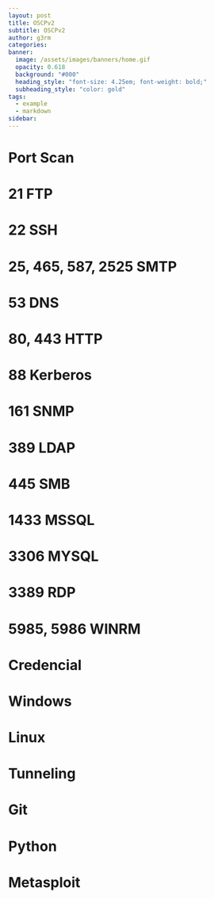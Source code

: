 ```yaml
---
layout: post
title: OSCPv2
subtitle: OSCPv2
author: g3rm
categories: 
banner:
  image: /assets/images/banners/home.gif
  opacity: 0.618
  background: "#000"
  heading_style: "font-size: 4.25em; font-weight: bold;"
  subheading_style: "color: gold"
tags:
  - example
  - markdown
sidebar:
---
```



# Port Scan

# 21 FTP

# 22 SSH

# 25, 465, 587, 2525 SMTP

# 53 DNS

# 80, 443 HTTP

# 88 Kerberos

# 161 SNMP

# 389 LDAP

# 445 SMB

# 1433 MSSQL

# 3306 MYSQL

# 3389 RDP

# 5985, 5986 WINRM

# Credencial

# Windows

# Linux

# Tunneling

# Git

# Python

# Metasploit


